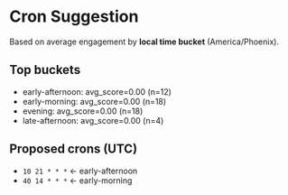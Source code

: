 # Cron Suggestion
Based on average engagement by **local time bucket** (America/Phoenix).

## Top buckets
- early-afternoon: avg_score=0.00 (n=12)
- early-morning: avg_score=0.00 (n=18)
- evening: avg_score=0.00 (n=18)
- late-afternoon: avg_score=0.00 (n=4)

## Proposed crons (UTC)
- `10 21 * * *`  ← early-afternoon
- `40 14 * * *`  ← early-morning